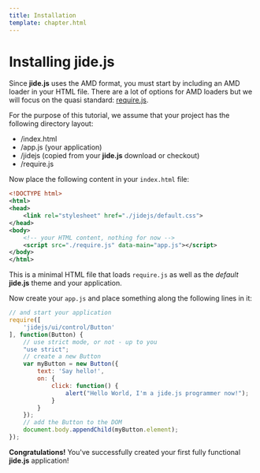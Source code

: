 ```yaml
---
title: Installation
template: chapter.html
---
```


# Installing jide.js

Since **jide.js** uses the AMD format, you must start by including an AMD loader in your HTML file. There
are a lot of options for AMD loaders but we will focus on the quasi standard: [require.js](http://www.requirejs.org).

For the purpose of this tutorial, we assume that your project has the following directory layout:

* /index.html
* /app.js (your application)
* /jidejs (copied from your **jide.js** download or checkout)
* /require.js

Now place the following content in your `index.html` file:

```xml
<!DOCTYPE html>
<html>
<head>
    <link rel="stylesheet" href="./jidejs/default.css">
</head>
<body>
    <!-- your HTML content, nothing for now -->
    <script src="./require.js" data-main="app.js"></script>
</body>
</html>
```

This is a minimal HTML file that loads `require.js` as well as the *default* **jide.js** theme and
your application.

Now create your `app.js` and place something along the following lines in it:

```javascript
// and start your application
require([
    'jidejs/ui/control/Button'
], function(Button) {
    // use strict mode, or not - up to you
    "use strict";
    // create a new Button
    var myButton = new Button({
        text: 'Say hello!',
        on: {
            click: function() {
                alert("Hello World, I'm a jide.js programmer now!");
            }
        }
    });
    // add the Button to the DOM
    document.body.appendChild(myButton.element);
});
```

**Congratulations!** You've successfully created your first fully functional **jide.js** application!